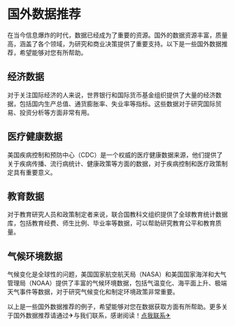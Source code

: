 # 国外数据推荐

在当今信息爆炸的时代，数据已经成为了重要的资源。国外的数据资源丰富，质量高，涵盖了各个领域，为研究和商业决策提供了重要支持。以下是一些国外数据推荐，希望能够对您有所帮助。

## 经济数据
对于关注国际经济的人来说，世界银行和国际货币基金组织提供了大量的经济数据，包括国内生产总值、通货膨胀率、失业率等指标。这些数据对于研究国际贸易、投资分析等方面非常有用。

## 医疗健康数据
美国疾病控制和预防中心（CDC）是一个权威的医疗健康数据来源，他们提供了关于疾病传播、流行病统计、健康政策等方面的数据，对于疾病控制和医疗政策制定具有重要意义。

## 教育数据
对于教育研究人员和政策制定者来说，联合国教科文组织提供了全球教育统计数据库，包括教育经费、师生比例、毕业率等数据，可以帮助研究教育公平和教育质量。

## 气候环境数据
气候变化是全球性的问题，美国国家航空航天局（NASA）和美国国家海洋和大气管理局（NOAA）提供了丰富的气候环境数据，包括气温变化、海平面上升、极端天气事件等数据，对于研究气候变化和制定环境政策非常重要。

以上是一些国外数据推荐的例子，希望能够对您在数据获取方面有所帮助。更多关于国外数据推荐请通过✈与我们联系，感谢阅读！[点我联系✈](https://mail.G208.com)